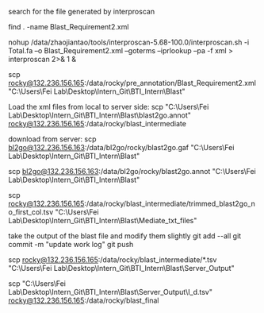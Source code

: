 search for the file generated by interproscan

find . -name Blast_Requirement2.xml

nohup /data/zhaojiantao/tools/interproscan-5.68-100.0/interproscan.sh -i Total.fa –o Blast_Requirement2.xml –goterms –iprlookup –pa -f xml > interproscan 2>& 1 &


scp rocky@132.236.156.165:/data/rocky/pre_annotation/Blast_Requirement2.xml "C:\Users\Fei Lab\Desktop\Intern_Git\BTI_Intern\Blast"


Load the xml files from local to server side:
scp "C:\Users\Fei Lab\Desktop\Intern_Git\BTI_Intern\Blast\blast2go.annot" rocky@132.236.156.165:/data/rocky/blast_intermediate

download from server:
scp bl2go@132.236.156.163:/data/bl2go/rocky/blast2go.gaf "C:\Users\Fei Lab\Desktop\Intern_Git\BTI_Intern\Blast"

scp bl2go@132.236.156.163:/data/bl2go/rocky/blast2go.annot "C:\Users\Fei Lab\Desktop\Intern_Git\BTI_Intern\Blast"


scp rocky@132.236.156.165:/data/rocky/blast_intermediate/trimmed_blast2go_no_first_col.tsv "C:\Users\Fei Lab\Desktop\Intern_Git\BTI_Intern\Blast\Mediate_txt_files"


take the output of the blast file and modify them slightly
git add --all
git commit -m "update work log"
git push

scp rocky@132.236.156.165:/data/rocky/blast_intermediate/*.tsv "C:\Users\Fei Lab\Desktop\Intern_Git\BTI_Intern\Blast\Server_Output"

scp "C:\Users\Fei Lab\Desktop\Intern_Git\BTI_Intern\Blast\Server_Output\I_d.tsv" rocky@132.236.156.165:/data/rocky/blast_final
